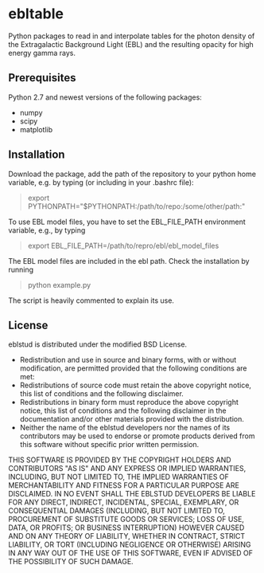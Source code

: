 ebltable
========

Python packages to read in and interpolate tables for the photon density of the Extragalactic Background Light (EBL)
and the resulting opacity for high energy gamma rays.

Prerequisites
-------------
Python 2.7 and newest versions of the following packages:
- numpy
- scipy
- matplotlib

Installation
------------

Download the package, add the path of the repository to your python home variable,
e.g. by typing (or including in your .bashrc file):
> export PYTHONPATH="$PYTHONPATH:/path/to/repo:/some/other/path:"

To use EBL model files, you have to set the EBL_FILE_PATH environment variable, e.g., by typing 
> export EBL_FILE_PATH=/path/to/repro/ebl/ebl_model_files

The EBL model files are included in the ebl path. 
Check the installation by running 
> python example.py

The script is heavily commented to explain its use.

License
-------
eblstud is distributed under the modified BSD License.

- Redistribution and use in source and binary forms, with or without
modification, are permitted provided that the following conditions are met:
- Redistributions of source code must retain the above copyright
notice, this list of conditions and the following disclaimer.
- Redistributions in binary form must reproduce the above copyright
notice, this list of conditions and the following disclaimer in the
documentation and/or other materials provided with the distribution.
- Neither the name of the eblstud developers  nor the
names of its contributors may be used to endorse or promote products
derived from this software without specific prior written permission.

THIS SOFTWARE IS PROVIDED BY THE COPYRIGHT HOLDERS AND CONTRIBUTORS "AS IS" AND
ANY EXPRESS OR IMPLIED WARRANTIES, INCLUDING, BUT NOT LIMITED TO, THE IMPLIED
WARRANTIES OF MERCHANTABILITY AND FITNESS FOR A PARTICULAR PURPOSE ARE
DISCLAIMED. IN NO EVENT SHALL THE EBLSTUD DEVELOPERS BE LIABLE FOR ANY
DIRECT, INDIRECT, INCIDENTAL, SPECIAL, EXEMPLARY, OR CONSEQUENTIAL DAMAGES
(INCLUDING, BUT NOT LIMITED TO, PROCUREMENT OF SUBSTITUTE GOODS OR SERVICES;
LOSS OF USE, DATA, OR PROFITS; OR BUSINESS INTERRUPTION) HOWEVER CAUSED AND
ON ANY THEORY OF LIABILITY, WHETHER IN CONTRACT, STRICT LIABILITY, OR TORT
(INCLUDING NEGLIGENCE OR OTHERWISE) ARISING IN ANY WAY OUT OF THE USE OF THIS
SOFTWARE, EVEN IF ADVISED OF THE POSSIBILITY OF SUCH DAMAGE.

